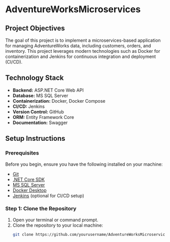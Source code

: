 # AdventureWorksMicroservices

<!-- 
Project Title: This is the main title of your project. Replace "AdventureWorksMicroservices" with your project's name if different.
-->

## Project Objectives
<!-- 
Explain the purpose of your project and what it aims to achieve. This provides context for anyone looking at the repository.
-->
The goal of this project is to implement a microservices-based application for managing AdventureWorks data, including customers, orders, and inventory. This project leverages modern technologies such as Docker for containerization and Jenkins for continuous integration and deployment (CI/CD).

## Technology Stack
<!-- 
List all technologies used in the project. This helps others understand the tools and frameworks involved.
-->
- **Backend:** ASP.NET Core Web API
- **Database:** MS SQL Server
- **Containerization:** Docker, Docker Compose
- **CI/CD:** Jenkins
- **Version Control:** GitHub
- **ORM:** Entity Framework Core
- **Documentation:** Swagger

## Setup Instructions

<!-- 
This section provides a step-by-step guide to setting up the project on a local machine. 
Include all necessary details to make it easy for others to follow.
-->

### Prerequisites
<!-- 
List all required tools/software to set up the project.
-->
Before you begin, ensure you have the following installed on your machine:
- [Git](https://git-scm.com/downloads)
- [.NET Core SDK](https://dotnet.microsoft.com/download)
- [MS SQL Server](https://www.microsoft.com/en-us/sql-server/sql-server-downloads)
- [Docker Desktop](https://www.docker.com/products/docker-desktop)
- [Jenkins](https://www.jenkins.io/download/) (optional for CI/CD setup)

### Step 1: Clone the Repository
<!-- 
Guide users on how to clone the repository to their machine.
-->
1. Open your terminal or command prompt.
2. Clone the repository to your local machine:
   ```bash
   git clone https://github.com/yourusername/AdventureWorksMicroservices.git
